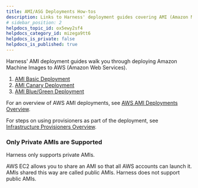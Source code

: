 ```yaml
---
title: AMI/ASG Deployments How-tos
description: Links to Harness' deployment guides covering AMI (Amazon Machine Image) Basic, Canary, and Blue/Green deployments.
# sidebar_position: 2
helpdocs_topic_id: ox5ewy2sf4
helpdocs_category_id: mizega9tt6
helpdocs_is_private: false
helpdocs_is_published: true
---
```


Harness' AMI deployment guides walk you through deploying Amazon Machine Images to AWS (Amazon Web Services). 

1. [AMI Basic Deployment](ami-deployment.md)
2. [AMI Canary Deployment](ami-canary.md)
3. [AMI Blue/Green Deployment](ami-blue-green.md)

For an overview of AWS AMI deployments, see [AWS AMI Deployments Overview](../../concepts-cd/deployment-types/aws-ami-deployments-overview.md).

For steps on using provisioners as part of the deployment, see [Infrastructure Provisioners Overview](../../model-cd-pipeline/infrastructure-provisioner/add-an-infra-provisioner.md).

### Only Private AMIs are Supported

Harness only supports private AMIs.

AWS EC2 allows you to share an AMI so that all AWS accounts can launch it. AMIs shared this way are called public AMIs. Harness does not support public AMIs.

